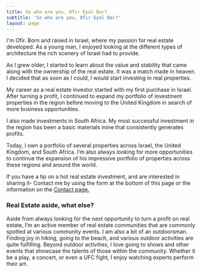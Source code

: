 ```yaml
---
title: So who are you, Ofir Eyal Bar?
subtitle: 'So who are you, Ofir Eyal Bar?'
layout: page
---
```


I'm Ofir. Born and raised in Israel, where my passion for real estate developed. As a young man, I enjoyed looking at the different types of architecture the rich scenery of Israel had to provide.

As I grew older, I started to learn about the value and stability that came along with the ownership of the real estate. It was a match made in heaven. I decided that as soon as I could, I would start investing in real properties.

My career as a real estate investor started with my first purchase in Israel. After turning a profit, I continued to expand my portfolio of investment properties in the region before moving to the United Kingdom in search of more business opportunities.

I also made investments in South Africa. My most successful investment in the region has been a basic materials mine that consistently generates profits.

Today, I own a portfolio of several properties across Israel, the United Kingdom, and South Africa. I’m also always looking for more opportunities to continue the expansion of his impressive portfolio of properties across these regions and around the world.

If you have a tip on a hot real estate investment, and are interested in sharing it- Contact me by using the form at the bottom of this page or the information on the [Contact page.](https://www.linkedin.com/in/ofir-eyal-bar-074307181/?originalSubdomain=uk)

### Real Estate aside, what else?

Aside from always looking for the next opportunity to turn a profit on real estate, I’m an active member of real estate communities that are commonly spotted at various community events.
I am also a bit of an outdoorsman. Finding joy in hiking, going to the beach, and various outdoor activities are quite fulfilling.
Beyond outdoor activities, I love going to shows and other events that showcase the talents of those within the community. Whether it be a play, a concert, or even a UFC fight, I enjoy watching experts perform their art.